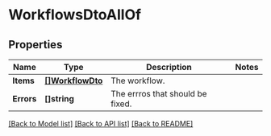 # WorkflowsDtoAllOf

## Properties

Name | Type | Description | Notes
------------ | ------------- | ------------- | -------------
**Items** | [**[]WorkflowDto**](WorkflowDto.md) | The workflow. | 
**Errors** | **[]string** | The errros that should be fixed. | 

[[Back to Model list]](../README.md#documentation-for-models) [[Back to API list]](../README.md#documentation-for-api-endpoints) [[Back to README]](../README.md)


